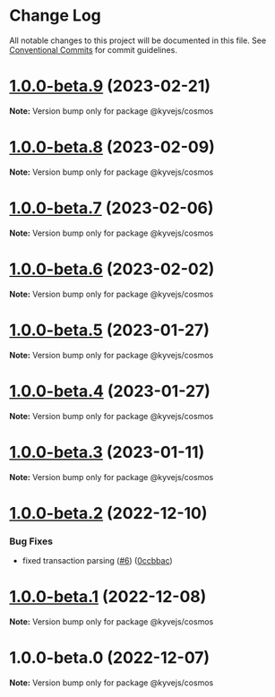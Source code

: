 # Change Log

All notable changes to this project will be documented in this file.
See [Conventional Commits](https://conventionalcommits.org) for commit guidelines.

# [1.0.0-beta.9](https://github.com/KYVENetwork/kyvejs/compare/@kyvejs/cosmos@1.0.0-beta.8...@kyvejs/cosmos@1.0.0-beta.9) (2023-02-21)

**Note:** Version bump only for package @kyvejs/cosmos

# [1.0.0-beta.8](https://github.com/KYVENetwork/kyvejs/compare/@kyvejs/cosmos@1.0.0-beta.7...@kyvejs/cosmos@1.0.0-beta.8) (2023-02-09)

**Note:** Version bump only for package @kyvejs/cosmos

# [1.0.0-beta.7](https://github.com/KYVENetwork/kyvejs/compare/@kyvejs/cosmos@1.0.0-beta.6...@kyvejs/cosmos@1.0.0-beta.7) (2023-02-06)

**Note:** Version bump only for package @kyvejs/cosmos

# [1.0.0-beta.6](https://github.com/KYVENetwork/kyvejs/compare/@kyvejs/cosmos@1.0.0-beta.5...@kyvejs/cosmos@1.0.0-beta.6) (2023-02-02)

**Note:** Version bump only for package @kyvejs/cosmos

# [1.0.0-beta.5](https://github.com/KYVENetwork/kyvejs/compare/@kyvejs/cosmos@1.0.0-beta.4...@kyvejs/cosmos@1.0.0-beta.5) (2023-01-27)

**Note:** Version bump only for package @kyvejs/cosmos

# [1.0.0-beta.4](https://github.com/KYVENetwork/kyvejs/compare/@kyvejs/cosmos@1.0.0-beta.3...@kyvejs/cosmos@1.0.0-beta.4) (2023-01-27)

**Note:** Version bump only for package @kyvejs/cosmos

# [1.0.0-beta.3](https://github.com/KYVENetwork/kyvejs/compare/@kyvejs/cosmos@1.0.0-beta.2...@kyvejs/cosmos@1.0.0-beta.3) (2023-01-11)

**Note:** Version bump only for package @kyvejs/cosmos

# [1.0.0-beta.2](https://github.com/KYVENetwork/kyvejs/compare/@kyvejs/cosmos@1.0.0-beta.1...@kyvejs/cosmos@1.0.0-beta.2) (2022-12-10)

### Bug Fixes

- fixed transaction parsing ([#6](https://github.com/KYVENetwork/kyvejs/issues/6)) ([0ccbbac](https://github.com/KYVENetwork/kyvejs/commit/0ccbbac11439ce1e5a6014c3ac675ea71bb3033e))

# [1.0.0-beta.1](https://github.com/KYVENetwork/kyvejs/compare/@kyvejs/cosmos@1.0.0-beta.0...@kyvejs/cosmos@1.0.0-beta.1) (2022-12-08)

**Note:** Version bump only for package @kyvejs/cosmos

# 1.0.0-beta.0 (2022-12-07)

**Note:** Version bump only for package @kyvejs/cosmos
